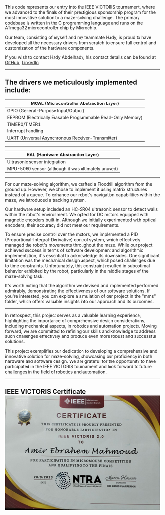 This code represents our entry into the IEEE VICTORIS tournament, where we advanced to the finals of their prestigious sponsorship program for the most innovative solution to a maze-solving challenge. The primary codebase is written in the C programming language and runs on the ATmega32 microcontroller chip by Microchip.

Our team, consisting of myself and my teammate Hady, is proud to have developed all the necessary drivers from scratch to ensure full control and customization of the hardware components. 

If you wish to contact Hady Abdelhady, his contact details can be found at
[GitHub](https://github.com/HadyAbdelhady),
[LinkedIn](https://www.linkedin.com/in/hady-abdelhady-b540231a7/)

__________________________________________________________________
## The drivers we meticulously implemented include:
| MCAL (Microcontroller Abstraction Layer) |
| ----- |
| GPIO (General-Purpose Input/Output) | 
| EEPROM (Electrically Erasable Programmable Read-Only Memory) |
| TIMER0/TIMER1 |
| Interrupt handling |
| UART (Universal Asynchronous Receiver-Transmitter) |
 __________________________________________________________________
| HAL (Hardware Abstraction Layer) |
| ----- |
| Ultrasonic sensor integration | 
| MPU-5060 sensor (although it was ultimately unused) |
 __________________________________________________________________

For our maze-solving algorithm, we crafted a Floodfill algorithm from the ground up. However, we chose to implement it using matrix structures instead of a queue. To enhance our robot's navigation capabilities within the maze, we introduced a tracking system.

Our hardware setup included an HC-SR04 ultrasonic sensor to detect walls within the robot's environment. We opted for DC motors equipped with magnetic encoders built-in. Although we initially experimented with optical encoders, their accuracy did not meet our requirements.

To ensure precise control over the motors, we implemented a PID (Proportional-Integral-Derivative) control system, which effectively managed the robot's movements throughout the maze.
While our project achieved success in terms of software development and algorithmic implementation, it's essential to acknowledge its downsides. One significant limitation was the mechanical design aspect, which posed challenges due to time constraints. Unfortunately, this constraint resulted in suboptimal behavior exhibited by the robot, particularly in the middle stages of the maze-solving task.

It's worth noting that the algorithm we devised and implemented performed admirably, demonstrating the effectiveness of our software solutions. If you're interested, you can explore a simulation of our project in the "mms" folder, which offers valuable insights into our approach and its outcomes.
___
In retrospect, this project serves as a valuable learning experience, highlighting the importance of comprehensive design considerations, including mechanical aspects, in robotics and automation projects. Moving forward, we are committed to refining our skills and knowledge to address such challenges effectively and produce even more robust and successful solutions.

This project exemplifies our dedication to developing a comprehensive and innovative solution for maze-solving, showcasing our proficiency in both hardware and software design. We are grateful for the opportunity to have participated in the IEEE VICTORIS tournament and look forward to future challenges in the field of robotics and automation.
___

## IEEE VICTORIS Certificate ![image](https://github.com/AmirBasiony/MicroMouse_IEEE/blob/main/IEEE%20VICTORIS%20Certificate.jpg)
